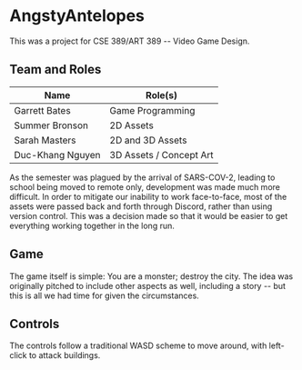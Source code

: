 # AngstyAntelopes

This was a project for CSE 389/ART 389 -- Video Game Design.

## Team and Roles

| Name             | Role(s)                 |
|------------------|-------------------------|
| Garrett Bates    | Game Programming        |
| Summer Bronson   | 2D Assets               |
| Sarah Masters    | 2D and 3D Assets        |
| Duc-Khang Nguyen | 3D Assets / Concept Art |

As the semester was plagued by the arrival of SARS-COV-2, leading to school being moved to remote only,
development was made much more difficult. In order to mitigate our inability to work face-to-face, most
of the assets were passed back and forth through Discord, rather than using version control. This was a
decision made so that it would be easier to get everything working together in the long run.

## Game

The game itself is simple: You are a monster; destroy the city. The idea was originally pitched to
include other aspects as well, including a story -- but this is all we had time for given the
circumstances.

## Controls

The controls follow a traditional WASD scheme to move around, with left-click to attack buildings.
